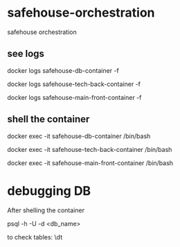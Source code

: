 # safehouse-orchestration
safehouse orchestration


## see logs

docker logs safehouse-db-container -f

docker logs safehouse-tech-back-container -f

docker logs safehouse-main-front-container -f

## shell the container

docker exec -it safehouse-db-container /bin/bash

docker exec -it safehouse-tech-back-container /bin/bash

docker exec -it safehouse-main-front-container /bin/bash

# debugging DB

After shelling the container

psql -h <host> -U <user> -d <db_name>

to check tables:
\dt

